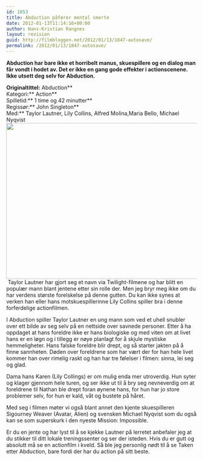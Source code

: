 ```yaml
---
id: 1853
title: Abduction påfører mental smerte
date: 2012-01-13T11:14:16+00:00
author: Hans-Kristian Rangnes
layout: revision
guid: http://filmbloggen.net/2012/01/13/1847-autosave/
permalink: /2012/01/13/1847-autosave/
---
```

**Abduction har bare ikke et horribelt manus, skuespillere og en dialog man får vondt i hodet av. Det er ikke en gang gode effekter i actionscenene. Ikke utsett deg selv for Abduction.**<!--more-->

**Originaltittel:** Abduction**  
Kategori:** Action**  
Spilletid:** 1 time og 42 minutter**  
Regissør:** John Singleton**  
Med:** Taylor Lautner, Lily Collins, Alfred Molina,Maria Bello, Michael Nyqvist  
<a href="http://filmbloggen.net/2012/01/13/abduction-paforer-mental-smerte/_dsc9708-nef/" rel="attachment wp-att-1848"><img class="alignnone size-large wp-image-1848" src="http://filmbloggen.net/wp-content/uploads//2012/01/vsghehn5-620x412.jpg" alt="" width="620" height="412" /><br /> </a> Taylor Lautner har gjort seg et navn via Twilight-filmene og har blitt en populær mann blant jentene etter sin rolle der. Men jeg bryr meg ikke om du har verdens største forelskelse på denne gutten. Du kan ikke synes at verken han eller hans motskuespillerinne Lily Collins spiller bra i denne forferdelige actionfilmen.

I Abduction spiller Taylor Lautner en ung mann som ved et uhell snubler over ett bilde av seg selv på en nettside over savnede personer. Etter å ha oppdaget at hans foreldre ikke er hans biologiske og med viten om at livet hans er en løgn og i tillegg er nøye planlagt for å skjule mystiske hemmeligheter. Hans falske foreldre blir drept, og så starter jakten på å finne sannheten. Døden over foreldrene som har vært der for han hele livet kommer han over rimelig raskt og han har tre følelser i filmen: sinna, lei seg og glad.

Dama hans Karen (Lily Collings) er om mulig enda mer utroverdig. Hun syter og klager gjennom hele turen, og ser ikke ut til å bry seg nevneverdig om at foreldrene til Nathan ble drept foran øynene hans, for hun har jo store problemer selv, for hun er kald, våt og bustete på håret.

Med seg i filmen møter vi også blant annet den kjente skuespilleren Sigourney Weaver (Avatar, Alien) og svensken Michael Nyqvist som du også kan se som superskurk i den nyeste Mission: Impossible.

Er du en jente og har lyst til å se kjekke Lautner på lerretet anbefaler jeg at du stikker til ditt lokale treningssenter og ser der isteden. Hvis du er gutt og absolutt må se en actionfilm i kveld. Så ble jeg personlig nødt til å se Taken etter Abduction, bare fordi der har du action på sitt beste.